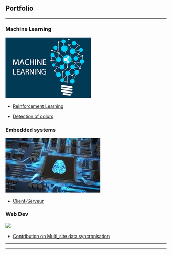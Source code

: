 ## Portfolio

---

### Machine Learning
<img src="images/machine.png?raw=true"/>

- [Reinforcement Learning](https://github.com/Ardouz11/Reinforcement_learning)

- [Detection of colors ](https://github.com/Ardouz11/detection_color)



### Embedded systems
<img src="images/embedded.jpeg?raw=true"/>

- [Client-Serveur](https://github.com/Ardouz11/Client-Serveur)

### Web Dev
<img src="images/web.png?raw=true"/>

- [Contribution on Multi_site data syncronisation ](https://github.com/Ardouz11/Client-Serveur)

---




---

<!-- Remove above link if you don't want to attibute -->

